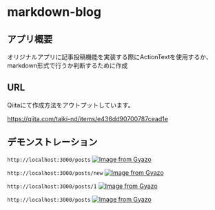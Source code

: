 # markdown-blog

## アプリ概要
オリジナルアプリに記事投稿機能を実装する際にActionTextを使用するか、markdown形式で行うか判断するために作成

## URL
Qiitaにて作成方法をアウトプットしています。

https://qiita.com/taiki-nd/items/e436dd90700787cead1e

## デモンストレーション

``http://localhost:3000/posts``
[![Image from Gyazo](https://i.gyazo.com/9f9026302b01c5a2f84a538918d7ed86.png)](https://gyazo.com/9f9026302b01c5a2f84a538918d7ed86)

``http://localhost:3000/posts/new``
[![Image from Gyazo](https://i.gyazo.com/67fee7f91acaf3d495c6b019a5e48529.png)](https://gyazo.com/67fee7f91acaf3d495c6b019a5e48529)

``http://localhost:3000/posts/1``
[![Image from Gyazo](https://i.gyazo.com/be5978f30e2e843a04f35d2d49314012.jpg)](https://gyazo.com/be5978f30e2e843a04f35d2d49314012)

``http://localhost:3000/posts``
[![Image from Gyazo](https://i.gyazo.com/dfed8447a8e277260b882396a82d1885.png)](https://gyazo.com/dfed8447a8e277260b882396a82d1885)

